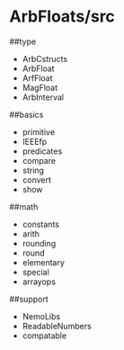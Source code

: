 # ArbFloats/src



##type
- ArbCstructs
- ArbFloat
- ArfFloat
- MagFloat
- ArbInterval

##basics
- primitive
- IEEEfp
- predicates
- compare
- string
- convert
- show

##math
- constants
- arith
- rounding
- round
- elementary
- special
- arrayops

##support
- NemoLibs
- ReadableNumbers
- compatable
